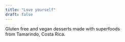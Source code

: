 ```yaml
---
title: "Love yourself"
draft: false
---
```


Gluten free and vegan desserts made with superfoods  
from Tamarindo, Costa Rica.
